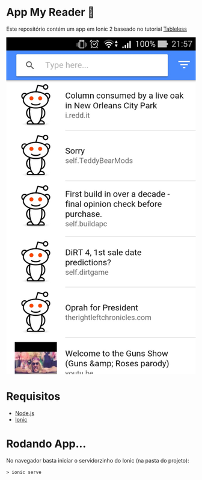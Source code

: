 # App My Reader :panda_face:
Este repositório contém um app em Ionic 2 baseado no tutorial [Tableless](https://tableless.com.br/criando-uma-aplicacao-movel-com-ionic-2-e-angular-2-em-dez-passos/)

![alt text](image-example.jpg)

# Requisitos
* [Node.js](https://nodejs.org/en/)
* [Ionic](https://ionicframework.com/docs/intro/installation/)

# Rodando App...
No navegador basta iniciar o servidorzinho do Ionic (na pasta do projeto):

```
> ionic serve

```

